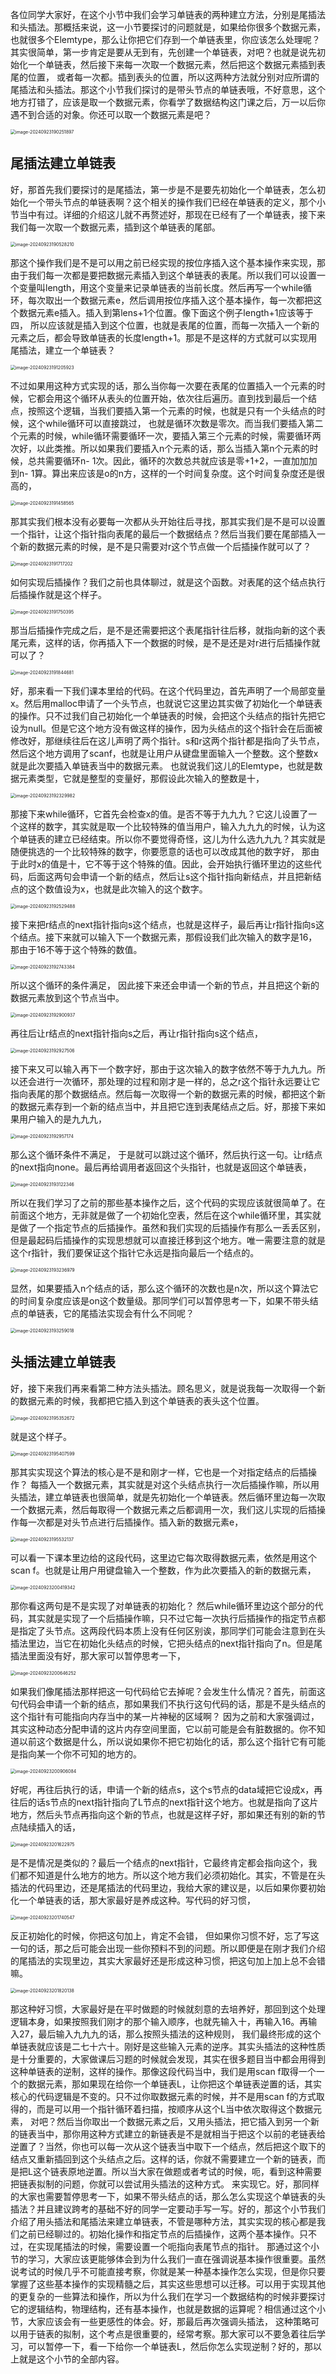 各位同学大家好，在这个小节中我们会学习单链表的两种建立方法，分别是尾插法和头插法。那概括来说，这一小节要探讨的问题就是，如果给你很多个数据元素，也就很多个Elemtype，那么让你把它们存到一个单链表里，你应该怎么处理呢？其实很简单，第一步肯定是要从无到有，先创建一个单链表，对吧？也就是说先初始化一个单链表，然后接下来每一次取一个数据元素，然后把这个数据元素插到表尾的位置，
或者每一次都。插到表头的位置，所以这两种方法就分别对应所谓的尾插法和头插法。那这个小节我们探讨的是带头节点的单链表哦，不好意思，这个地方打错了，应该是取一个数据元素，你看学了数据结构这门课之后，万一以后你遇不到合适的对象。你还可以取一个数据元素是吧？

<img src="/Users/yuebinghui/Documents/program/github/note/images/image-20240923190251897.png" alt="image-20240923190251897" style="zoom:50%;" />

## 尾插法建立单链表

好，那首先我们要探讨的是尾插法，第一步是不是要先初始化一个单链表，怎么初始化一个带头节点的单链表啊？这个相关的操作我们已经在单链表的定义，那个小节当中有过。详细的介绍这儿就不再赘述好，那现在已经有了一个单链表，接下来我们每一次取一个数据元素，插到这个单链表的尾部。

<img src="/Users/yuebinghui/Documents/program/github/note/images/image-20240923190528210.png" alt="image-20240923190528210" style="zoom:50%;" />

那这个操作我们是不是可以用之前已经实现的按位序插入这个基本操作来实现，那由于我们每一次都是要把数据元素插入到这个单链表的表尾。所以我们可以设置一个变量叫length，用这个变量来记录单链表的当前长度。然后再写一个while循环，每次取出一个数据元素e，然后调用按位序插入这个基本操作，每一次都把这个数据元素e插入。插入到第lens+1个位置。像下面这个例子length+1应该等于四，
所以应该就是插入到这个位置，也就是表尾的位置，而每一次插入一个新的元素之后，都会导致单链表的长度length+1。那是不是这样的方式就可以实现用尾插法，建立一个单链表？

<img src="/Users/yuebinghui/Documents/program/github/note/images/image-20240923191205923.png" alt="image-20240923191205923" style="zoom:50%;" />

不过如果用这种方式实现的话，那么当你每一次要在表尾的位置插入一个元素的时候，它都会用这个循环从表头的位置开始，依次往后遍历。直到找到最后一个结点，按照这个逻辑，当我们要插入第一个元素的时候，也就是只有一个头结点的时候，这个while循环可以直接跳过，
也就是循环次数是零次。而当我们要插入第二个元素的时候，while循环需要循环一次，要插入第三个元素的时候，需要循环两次好，以此类推。所以如果我们要插入n个元素的话，那么当插入第n个元素的时候，总共需要循环n- 1次。因此，循环的次数总共就应该是零+1+2，一直加加加到n- 1算。算出来应该是o的n方，这样的一个时间复杂度。这个时间复杂度还是很高的，

<img src="/Users/yuebinghui/Documents/program/github/note/images/image-20240923191458565.png" alt="image-20240923191458565" style="zoom:50%;" />

那其实我们根本没有必要每一次都从头开始往后寻找，那其实我们是不是可以设置一个指针，让这个指针指向表尾的最后一个数据结点？然后当我们要在尾部插入一个新的数据元素的时候，是不是只需要对r这个节点做一个后插操作就可以了？

<img src="/Users/yuebinghui/Documents/program/github/note/images/image-20240923191717202.png" alt="image-20240923191717202" style="zoom:50%;" />

如何实现后插操作？我们之前也具体聊过，就是这个函数。对表尾的这个结点执行后插操作就是这个样子。

<img src="/Users/yuebinghui/Documents/program/github/note/images/image-20240923191750395.png" alt="image-20240923191750395" style="zoom:50%;" />

那当后插操作完成之后，是不是还需要把这个表尾指针往后移，就指向新的这个表尾元素，这样的话，你再插入下一个数据的时候，是不是还是对r进行后插操作就可以了？

<img src="/Users/yuebinghui/Documents/program/github/note/images/image-20240923191844681.png" alt="image-20240923191844681" style="zoom:50%;" />

好，那来看一下我们课本里给的代码。在这个代码里边，首先声明了一个局部变量x。然后用malloc申请了一个头节点，也就说它这里边其实做了初始化一个单链表的操作。只不过我们自己初始化一个单链表的时候，会把这个头结点的指针先把它设为null。但是它这个地方没有做这样的操作，因为头结点的这个指针会在后面被修改好，那继续往后在这儿声明了两个指针。s和r这两个指针都是指向了头节点，然后这个地方调用了scanf，也就是让用户从键盘里面输入一个整数。这个整数x就是此次要插入单链表当中的数据元素。
也就说我们这儿的Elemtype，也就是数据元素类型，它就是整型的变量好，那假设此次输入的整数是十，

<img src="/Users/yuebinghui/Documents/program/github/note/images/image-20240923192329982.png" alt="image-20240923192329982" style="zoom:50%;" />

那接下来while循环，它首先会检查x的值。是否不等于九九九？它这儿设置了一个这样的数字，其实就是取一个比较特殊的值当用户，输入九九九的时候，认为这个单链表的建立已经结束。所以你不要觉得奇怪，这儿为什么选九九九？其实就是随便挑选的一个比较特殊的数字，你要愿意的话也可以改成其他的数字好，
那由于此时x的值是十，它不等于这个特殊的值。因此，会开始执行循环里边的这些代码，后面这两句会申请一个新的结点，然后让s这个指针指向新结点，并且把新结点的这个数值设为x，也就是此次输入的这个数字。

<img src="/Users/yuebinghui/Documents/program/github/note/images/image-20240923192529488.png" alt="image-20240923192529488" style="zoom:50%;" />

接下来把r结点的next指针指向s这个结点，也就是这样子，最后再让r指针指向s这个结点。接下来就可以输入下一个数据元素，那假设我们此次输入的数字是16，那由于16不等于这个特殊的数值。

<img src="/Users/yuebinghui/Documents/program/github/note/images/image-20240923192743384.png" alt="image-20240923192743384" style="zoom:50%;" />

所以这个循环的条件满足，
因此接下来还会申请一个新的节点，并且把这个新的数据元素放到这个节点当中。

<img src="/Users/yuebinghui/Documents/program/github/note/images/image-20240923192900937.png" alt="image-20240923192900937" style="zoom:50%;" />

再往后让r结点的next指针指向s之后，再让r指针指向s这个结点，

<img src="/Users/yuebinghui/Documents/program/github/note/images/image-20240923192927506.png" alt="image-20240923192927506" style="zoom:50%;" />

接下来又可以输入再下一个数字好，那由于这次输入的数字依然不等于九九九。所以还会进行一次循环，那处理的过程和刚才是一样的，总之r这个指针永远要让它指向表尾的那个数据结点。然后每一次取得一个新的数据元素的时候，都把这个新的数据元素存到一个新的结点当中，并且把它连到表尾结点之后。好，那接下来如果用户输入的是九九九，

<img src="/Users/yuebinghui/Documents/program/github/note/images/image-20240923192957174.png" alt="image-20240923192957174" style="zoom:50%;" />

那么这个循环条件不满足，
于是就可以跳过这个循环，然后执行这一句。让r结点的next指向none。最后再给调用者返回这个头指针，也就是返回这个单链表，

<img src="/Users/yuebinghui/Documents/program/github/note/images/image-20240923193122346.png" alt="image-20240923193122346" style="zoom:50%;" />

所以在我们学习了之前的那些基本操作之后，这个代码的实现应该就很简单了。在前面这个地方，无非就是做了一个初始化空表，然后在这个while循环里，其实就是做了一个指定节点的后插操作。虽然和我们实现的后插操作有那么一丢丢区别，但是最起码后插操作的实现思想就可以直接迁移到这个地方。唯一需要注意的就是这个r指针，我们要保证这个指针它永远是指向最后一个结点的。

<img src="/Users/yuebinghui/Documents/program/github/note/images/image-20240923193236979.png" alt="image-20240923193236979" style="zoom:50%;" />

显然，如果要插入n个结点的话，那么这个循环的次数也是n次，所以这个算法它的时间复杂度应该是on这个数量级。那同学们可以暂停思考一下，如果不带头结点的单链表，它的尾插法实现会有什么不同呢？

<img src="/Users/yuebinghui/Documents/program/github/note/images/image-20240923193259018.png" alt="image-20240923193259018" style="zoom:50%;" />

## 头插法建立单链表

好，接下来我们再来看第二种方法头插法。顾名思义，就是说我每一次取得一个新的数据元素的时候，我都把它插入到这个单链表的表头这个位置。

<img src="/Users/yuebinghui/Documents/program/github/note/images/image-20240923195352672.png" alt="image-20240923195352672" style="zoom:50%;" />

就是这个样子。

<img src="/Users/yuebinghui/Documents/program/github/note/images/image-20240923195407599.png" alt="image-20240923195407599" style="zoom:50%;" />

那其实实现这个算法的核心是不是和刚才一样，它也是一个对指定结点的后插操作？
每插入一个数据元素，其实就是对这个头结点执行一次后插操作嘛，所以用头插法，建立单链表也很简单，就是先初始化一个单链表。然后循环里边每一次取一个数据元素，然后每取得一个数据元素之后都调用一次，我们这儿实现的后插操作每一次都是对头节点进行后插操作。插入新的数据元素e，

<img src="/Users/yuebinghui/Documents/program/github/note/images/image-20240923195532137.png" alt="image-20240923195532137" style="zoom:50%;" />

可以看一下课本里边给的这段代码，这里边它每次取得数据元素，依然是用这个scan f。也就是让用户用键盘输入一个整数，作为此次要插入的新的数据元素，

<img src="/Users/yuebinghui/Documents/program/github/note/images/image-20240923200419342.png" alt="image-20240923200419342" style="zoom:50%;" />

那你看这两句是不是实现了对单链表的初始化？
然后while循环里边这个部分的代码，其实就是实现了一个后插操作嘛，只不过它每一次执行后插操作的指定节点都是指定了头节点。这两段代码本质上没有任何区别诶，那同学们可能会注意到在头插法里边，当它在初始化头结点的时候，它把头结点的next指针指向了n。但是尾插法里面没有好，那大家可以暂停思考一下，

<img src="/Users/yuebinghui/Documents/program/github/note/images/image-20240923200646252.png" alt="image-20240923200646252" style="zoom:50%;" />

如果我们像尾插法那样把这一句代码给它去掉呢？会发生什么情况？首先，前面这句代码会申请一个新的结点，那如果我们不执行这句代码的话，那是不是头结点的这个指针有可能指向内存当中的某一片神秘的区域啊？
因为之前和大家强调过，其实这种动态分配申请的这片内存空间里面，它以前可能是会有脏数据的。你不知道以前这个数据是什么，所以说如果你不把它初始化的话，那么这个指针它有可能是指向某一个你不可知的地方的。

<img src="/Users/yuebinghui/Documents/program/github/note/images/image-20240923200906084.png" alt="image-20240923200906084" style="zoom:50%;" />

好呢，再往后执行的话，申请一个新的结点s，这个s节点的data域把它设成x，再往后的话s节点的next指针指向了L节点的next指针这个地方。也就是指向了这片地方，然后头节点再指向这个新的节点，也就是这样子好，那如果还有别的新的节点陆续插入的话，

<img src="/Users/yuebinghui/Documents/program/github/note/images/image-20240923201622975.png" alt="image-20240923201622975" style="zoom:50%;" />

是不是情况是类似的？最后一个结点的next指针，它最终肯定都会指向这个，我们都不知道是什么地方的地方。所以这个地方我们必须初始化。其实，不管是在头插法的代码里边，还是尾插法的代码里边，我给大家的建议是，以后如果你要初始化一个单链表的话，那大家最好是养成这种。写代码的好习惯，

<img src="/Users/yuebinghui/Documents/program/github/note/images/image-20240923201740547.png" alt="image-20240923201740547" style="zoom:50%;" />

反正初始化的时候，你把这句加上，肯定不会错，
但如果你习惯不好，忘了写这一句的话，那之后可能会出现一些你预料不到的问题。所以即便是在刚才我们介绍的尾插法的实现里边，其实大家最好还是形成这种习惯，把这句加上加上总不会错嘛。

<img src="/Users/yuebinghui/Documents/program/github/note/images/image-20240923201820138.png" alt="image-20240923201820138" style="zoom:50%;" />

那这种好习惯，大家最好是在平时做题的时候就刻意的去培养好，那回到这个处理逻辑本身，如果按照我们刚才的那个输入顺序，也就先输入十，再输入16。再输入27，最后输入九九九的话，那么按照头插法的这种规则，
我们最终形成的这个单链表就应该是二七十六十。刚好是这些输入元素的逆序。其实头插法的这种性质是十分重要的，大家做课后习题的时候就会发现，其实在很多题目当中都会用得到这种单链表的逆制，这样的操作。那像这段代码当中，我们是用scan f取得一个一个的数据元素，那如果现在给你一个单链表L，让你把这个单链表逆置的话，其实核心的代码逻辑是不变的。只不过你取数据元素的时候，并不是用scan f的方式取得的，而是可以用一个指针循环着扫描，按顺序从这个L当中依次取得这个数据元素，
对吧？然后当你取出一个数据元素之后，又用头插法，把它插入到另一个新的链表当中，那你用这种方式建立的新链表是不是就相当于把这个以前的老链表给逆置了？当然，你也可以每一次从这个链表当中取下一个结点，然后把这个取下的结点又重新插回到这个头结点之后。这样的话，你就不需要建立一个新的链表，而是把L这个链表原地逆置。所以当大家在做题或者考试的时候，呃，看到这种需要把链表拟制的问题，你就可以尝试用头插法的这种方式。
来实现它。好，那同样的大家也需要暂停思考一下，如果不带头结点的话，那么怎么实现这个单链表的头插法？并且建议跨考的基础不好的同学一定要动手写一写。好的，那这个小节我们介绍了用头插法和尾插法来建立单链表，不管是哪种方法，其实实现的核心都是我们之前已经聊过的。初始化操作和指定节点的后插操作，这两个基本操作。只不过，在实现尾插法的时候，需要设置一个呃指向表尾节点的指针。
那通过这个小节的学习，大家应该更能够体会到为什么我们一直在强调说基本操作很重要。虽然说考试的时候几乎不可能直接考察，你就是某一种基本操作怎么实现，但是你只要掌握了这些基本操作的实现精髓之后，其实这些思想可以迁移。可以用于实现其他的更复杂的一些算法和操作，所以为什么我们在学习一个数据结构的时候非要探讨它的逻辑结构，物理结构，还有基本操作，也就是数据的运算呢？相信通过这个小节，大家应该会有一些更感性的体会。好，那最后再次强调头插法，
这种策略可以用于链表的拟制，这个考点是很重要的，经常考察。那大家可以不要急着往后学习，可以暂停一下，看一下给你一个单链表L，然后你怎么实现逆制？好的，那以上就是这个小节的全部内容。